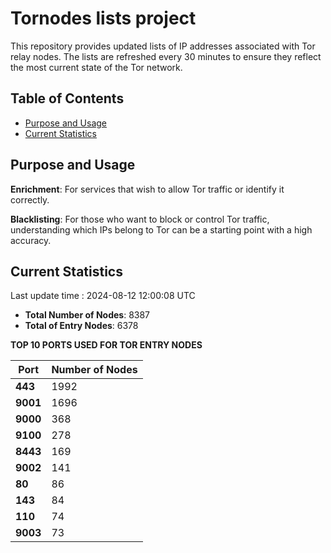 # Tornodes lists project

This repository provides updated lists of IP addresses associated with Tor relay nodes. The lists are refreshed every 30 minutes to ensure they reflect the most current state of the Tor network.

## Table of Contents

- [Purpose and Usage](#purpose-and-usage)
- [Current Statistics](#current-statistics)


## Purpose and Usage

**Enrichment**: For services that wish to allow Tor traffic or identify it correctly.

**Blacklisting**: For those who want to block or control Tor traffic, understanding which IPs belong to Tor can be a starting point with a high accuracy.

## Current Statistics

Last update time : 2024-08-12 12:00:08 UTC

- **Total Number of Nodes**: 8387
- **Total of Entry Nodes**: 6378

**TOP 10 PORTS USED FOR TOR ENTRY NODES**

| **Port** | **Number of Nodes** |
|------|-----------------|
| **443**   | 1992  |
| **9001**   | 1696  |
| **9000**   | 368  |
| **9100**   | 278  |
| **8443**   | 169  |
| **9002**   | 141  |
| **80**   | 86  |
| **143**   | 84  |
| **110**   | 74  |
| **9003**   | 73  |

